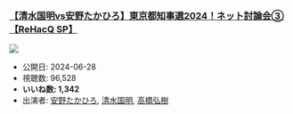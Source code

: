 ### [【清水国明vs安野たかひろ】東京都知事選2024！ネット討論会③【ReHacQ SP】](https://www.youtube.com/watch?v=f0AYRERgJYs)
[![](https://img.youtube.com/vi/f0AYRERgJYs/sddefault.jpg)](https://www.youtube.com/watch?v=f0AYRERgJYs)
-   公開日: 2024-06-28
-   視聴数: 96,528
-   **いいね数: 1,342**
-   出演者: [安野たかひろ](/rehacq_fan/people/安野たかひろ "wikilink"), [清水国明](/rehacq_fan/people/清水国明 "wikilink"), [高橋弘樹](/rehacq_fan/people/高橋弘樹 "wikilink")
